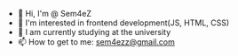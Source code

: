 - 👋 Hi, I'm @ Sem4eZ
- 👀 I'm interested in frontend development(JS, HTML, CSS)
- 🌱 I am currently studying at the university
- 📫 How to get to me: sem4ezz@gmail.com
